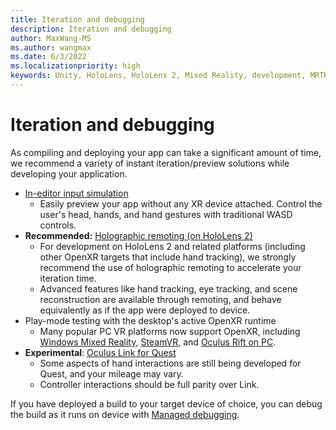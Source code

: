 ```yaml
---
title: Iteration and debugging
description: Iteration and debugging
author: MaxWang-MS
ms.author: wangmax
ms.date: 6/3/2022
ms.localizationpriority: high
keywords: Unity, HoloLens, HoloLens 2, Mixed Reality, development, MRTK3, debugging
---
```


# Iteration and debugging

As compiling and deploying your app can take a significant amount of time, we recommend a variety of instant iteration/preview solutions while developing your application.

- [In-editor input simulation](../mrtk3-input/packages/input/input-simulation.md)
  - Easily preview your app without any XR device attached. Control the user's head, hands, and hand gestures with traditional WASD controls.
- **Recommended:** [Holographic remoting (on HoloLens 2)](/windows/mixed-reality/develop/unity/preview-and-debug-your-app)
  - For development on HoloLens 2 and related platforms (including other OpenXR targets that include hand tracking), we strongly recommend the use of holographic remoting to accelerate your iteration time.
  - Advanced features like hand tracking, eye tracking, and scene reconstruction are available through remoting, and behave equivalently as if the app were deployed to device.
- Play-mode testing with the desktop's active OpenXR runtime
  - Many popular PC VR platforms now support OpenXR, including [Windows Mixed Reality](https://www.microsoft.com/p/openxr-tools-for-windows-mixed-reality/), [SteamVR](https://www.steamvr.com/), and [Oculus Rift on PC](https://developer.oculus.com/documentation/native/pc/dg-openxr/).
- **Experimental**: [Oculus Link for Quest](https://support.oculus.com/airlink)
  - Some aspects of hand interactions are still being developed for Quest, and your mileage may vary.
  - Controller interactions should be full parity over Link.

If you have deployed a build to your target device of choice, you can debug the build as it runs on device with [Managed debugging](/windows/mixed-reality/develop/unity/managed-debugging-with-unity-il2cpp).
